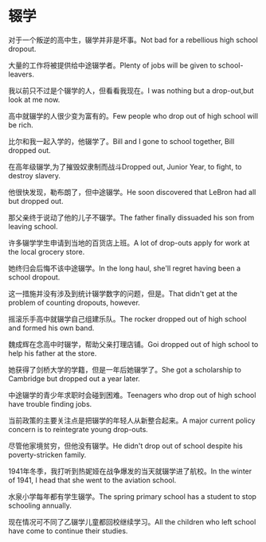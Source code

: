 # 辍学

<p><span class="chinese">对于一个叛逆的高中生，辍学并非是坏事。</span><span class="english">Not bad for a rebellious high school dropout.</span></p>

<p><span class="chinese">大量的工作将被提供给中途辍学者。</span><span class="english">Plenty of jobs will be given to school-leavers.</span></p>

<p><span class="chinese">我以前只不过是个辍学的人，但看看我现在。</span><span class="english">I was nothing but a drop-out,but look at me now.</span></p>

<p><span class="chinese">高中就辍学的人很少变为富有的。</span><span class="english">Few people who drop out of high school will be rich.</span></p>

<p><span class="chinese">比尔和我一起入学的，他辍学了。</span><span class="english">Bill and I gone to school together, Bill dropped out.</span></p>

<p><span class="chinese">在高年级辍学,为了摧毁奴隶制而战斗</span><span class="english">Dropped out, Junior Year, to fight, to destroy slavery.</span></p>

<p><span class="chinese">他很快发现，勒布朗了，但中途辍学。</span><span class="english">He soon discovered that LeBron had all but dropped out.</span></p>

<p><span class="chinese">那父亲终于说动了他的儿子不辍学。</span><span class="english">The father finally dissuaded his son from leaving school.</span></p>

<p><span class="chinese">许多辍学学生申请到当地的百货店上班。</span><span class="english">A lot of drop-outs apply for work at the local grocery store.</span></p>

<p><span class="chinese">她终归会后悔不该中途辍学。</span><span class="english">In the long haul, she'll regret having been a school dropout.</span></p>

<p><span class="chinese">这一措施并没有涉及到统计辍学数字的问题，但是。</span><span class="english">That didn't get at the problem of counting dropouts, however.</span></p>

<p><span class="chinese">摇滚乐手高中就辍学自己组建乐队。</span><span class="english">The rocker dropped out of high school and formed his own band.</span></p>

<p><span class="chinese">魏成辉在念高中时辍学，帮助父亲打理店铺。</span><span class="english">Goi dropped out of high school to help his father at the store.</span></p>

<p><span class="chinese">她获得了剑桥大学的学籍，但是一年后她辍学了。</span><span class="english">She got a scholarship to Cambridge but dropped out a year later.</span></p>

<p><span class="chinese">中途辍学的青少年求职时会碰到困难。</span><span class="english">Teenagers who drop out of high school have trouble finding jobs.</span></p>

<p><span class="chinese">当前政策的主要关注点是把辍学的年轻人从新整合起来。</span><span class="english">A major current policy concern is to reintegrate young drop-outs.</span></p>

<p><span class="chinese">尽管他家境贫穷，但他没有辍学。</span><span class="english">He didn't drop out of school despite his poverty-stricken family.</span></p>

<p><span class="chinese">1941年冬季，我打听到热妮娅在战争爆发的当天就辍学进了航校。</span><span class="english">In the winter of 1941, I head that she went to the aviation school.</span></p>

<p><span class="chinese">水泉小学每年都有学生辍学。</span><span class="english">The spring primary school has a student to stop schooling annually.</span></p>

<p><span class="chinese">现在情况可不同了乙辍学儿童都回校继续学习。</span><span class="english">All the children who left school have come to continue their studies.</span></p>

